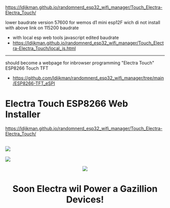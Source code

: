 
https://ldijkman.github.io/randomnerd_esp32_wifi_manager/Touch_Electra-Electra_Touch/

lower baudrate version 57600 for wemos d1 mini esp12F wich di not install with above link on 115200 baudrate
- with local esp web tools javascript edited baudrate 
- https://ldijkman.github.io/randomnerd_esp32_wifi_manager/Touch_Electra-Electra_Touch/local_js.html

---

should become a webpage for inbrowser programming "Electra Touch" ESP8266 Touch TFT
- https://github.com/ldijkman/randomnerd_esp32_wifi_manager/tree/main/ESP8266-TFT_eSPI

# Electra Touch ESP8266 Web Installer
https://ldijkman.github.io/randomnerd_esp32_wifi_manager/Touch_Electra-Electra_Touch/

 <br>
<img src="https://github.com/ldijkman/randomnerd_esp32_wifi_manager/raw/main/docs/Touch_Electra-Electra_Touch/img_1_1651851213226.jpg">
<br><br>
<img src="https://github.com/ldijkman/randomnerd_esp32_wifi_manager/raw/main/docs/Touch_Electra-Electra_Touch/img_2_1651851229852.jpg">
<br>

<p align="center">         
<img src="https://github.com/ldijkman/randomnerd_esp32_wifi_manager/raw/main/Electra.jpg">
</p> 
<h1><b>
<p align="center"> 
Soon Electra wil Power a Gazillion Devices! 
</p>
</b></h1>
